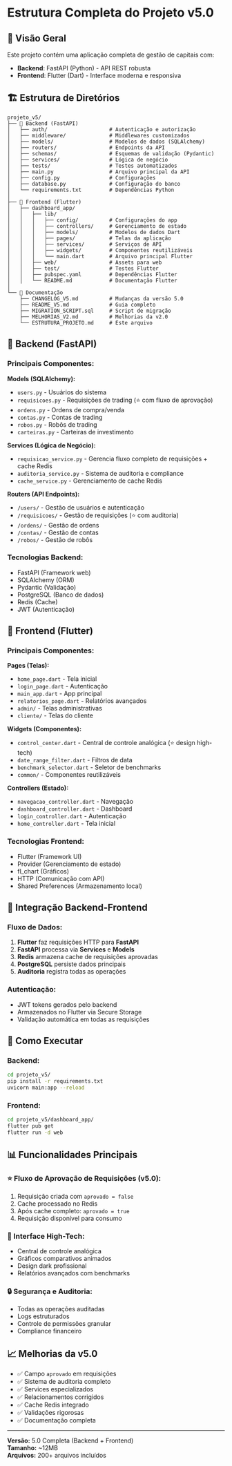 # Estrutura Completa do Projeto v5.0

## 📁 Visão Geral

Este projeto contém uma aplicação completa de gestão de capitais com:
- **Backend**: FastAPI (Python) - API REST robusta
- **Frontend**: Flutter (Dart) - Interface moderna e responsiva

## 🏗️ Estrutura de Diretórios

```
projeto_v5/
├── 📁 Backend (FastAPI)
│   ├── auth/                    # Autenticação e autorização
│   ├── middleware/              # Middlewares customizados
│   ├── models/                  # Modelos de dados (SQLAlchemy)
│   ├── routers/                 # Endpoints da API
│   ├── schemas/                 # Esquemas de validação (Pydantic)
│   ├── services/                # Lógica de negócio
│   ├── tests/                   # Testes automatizados
│   ├── main.py                  # Arquivo principal da API
│   ├── config.py                # Configurações
│   ├── database.py              # Configuração do banco
│   └── requirements.txt         # Dependências Python
│
├── 📁 Frontend (Flutter)
│   ├── dashboard_app/
│   │   ├── lib/
│   │   │   ├── config/          # Configurações do app
│   │   │   ├── controllers/     # Gerenciamento de estado
│   │   │   ├── models/          # Modelos de dados Dart
│   │   │   ├── pages/           # Telas da aplicação
│   │   │   ├── services/        # Serviços de API
│   │   │   ├── widgets/         # Componentes reutilizáveis
│   │   │   └── main.dart        # Arquivo principal Flutter
│   │   ├── web/                 # Assets para web
│   │   ├── test/                # Testes Flutter
│   │   ├── pubspec.yaml         # Dependências Flutter
│   │   └── README.md            # Documentação Flutter
│
└── 📁 Documentação
    ├── CHANGELOG_V5.md          # Mudanças da versão 5.0
    ├── README_V5.md             # Guia completo
    ├── MIGRATION_SCRIPT.sql     # Script de migração
    ├── MELHORIAS_V2.md          # Melhorias da v2.0
    └── ESTRUTURA_PROJETO.md     # Este arquivo
```

## 🔧 Backend (FastAPI)

### Principais Componentes:

**Models (SQLAlchemy):**
- `users.py` - Usuários do sistema
- `requisicoes.py` - Requisições de trading (⭐ com fluxo de aprovação)
- `ordens.py` - Ordens de compra/venda
- `contas.py` - Contas de trading
- `robos.py` - Robôs de trading
- `carteiras.py` - Carteiras de investimento

**Services (Lógica de Negócio):**
- `requisicao_service.py` - Gerencia fluxo completo de requisições + cache Redis
- `auditoria_service.py` - Sistema de auditoria e compliance
- `cache_service.py` - Gerenciamento de cache Redis

**Routers (API Endpoints):**
- `/users/` - Gestão de usuários e autenticação
- `/requisicoes/` - Gestão de requisições (⭐ com auditoria)
- `/ordens/` - Gestão de ordens
- `/contas/` - Gestão de contas
- `/robos/` - Gestão de robôs

### Tecnologias Backend:
- FastAPI (Framework web)
- SQLAlchemy (ORM)
- Pydantic (Validação)
- PostgreSQL (Banco de dados)
- Redis (Cache)
- JWT (Autenticação)

## 📱 Frontend (Flutter)

### Principais Componentes:

**Pages (Telas):**
- `home_page.dart` - Tela inicial
- `login_page.dart` - Autenticação
- `main_app.dart` - App principal
- `relatorios_page.dart` - Relatórios avançados
- `admin/` - Telas administrativas
- `cliente/` - Telas do cliente

**Widgets (Componentes):**
- `control_center.dart` - Central de controle analógica (⭐ design high-tech)
- `date_range_filter.dart` - Filtros de data
- `benchmark_selector.dart` - Seletor de benchmarks
- `common/` - Componentes reutilizáveis

**Controllers (Estado):**
- `navegacao_controller.dart` - Navegação
- `dashboard_controller.dart` - Dashboard
- `login_controller.dart` - Autenticação
- `home_controller.dart` - Tela inicial

### Tecnologias Frontend:
- Flutter (Framework UI)
- Provider (Gerenciamento de estado)
- fl_chart (Gráficos)
- HTTP (Comunicação com API)
- Shared Preferences (Armazenamento local)

## 🔄 Integração Backend-Frontend

### Fluxo de Dados:
1. **Flutter** faz requisições HTTP para **FastAPI**
2. **FastAPI** processa via **Services** e **Models**
3. **Redis** armazena cache de requisições aprovadas
4. **PostgreSQL** persiste dados principais
5. **Auditoria** registra todas as operações

### Autenticação:
- JWT tokens gerados pelo backend
- Armazenados no Flutter via Secure Storage
- Validação automática em todas as requisições

## 🚀 Como Executar

### Backend:
```bash
cd projeto_v5/
pip install -r requirements.txt
uvicorn main:app --reload
```

### Frontend:
```bash
cd projeto_v5/dashboard_app/
flutter pub get
flutter run -d web
```

## 📊 Funcionalidades Principais

### ⭐ Fluxo de Aprovação de Requisições (v5.0):
1. Requisição criada com `aprovado = false`
2. Cache processado no Redis
3. Após cache completo: `aprovado = true`
4. Requisição disponível para consumo

### 🎨 Interface High-Tech:
- Central de controle analógica
- Gráficos comparativos animados
- Design dark profissional
- Relatórios avançados com benchmarks

### 🔒 Segurança e Auditoria:
- Todas as operações auditadas
- Logs estruturados
- Controle de permissões granular
- Compliance financeiro

## 📈 Melhorias da v5.0

- ✅ Campo `aprovado` em requisições
- ✅ Sistema de auditoria completo
- ✅ Services especializados
- ✅ Relacionamentos corrigidos
- ✅ Cache Redis integrado
- ✅ Validações rigorosas
- ✅ Documentação completa

---

**Versão:** 5.0 Completa (Backend + Frontend)  
**Tamanho:** ~12MB  
**Arquivos:** 200+ arquivos incluídos

